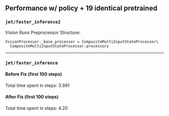 ## Performance w/ policy + 19 identical pretrained

### `jet/faster_inference2`

Vision Runs Preprocessor Structure:

```
VisionProcessor._base_processor = CompositeMultiInputStateProcessor\
  CompositeMultiInputStateProcessor.processors
```

------------------------

### `jet/faster_inference`

#### Before Fix (first 100 steps)

Total time spent in steps: 3.991

#### After Fix (first 100 steps)

Total time spent in steps: 4.20


